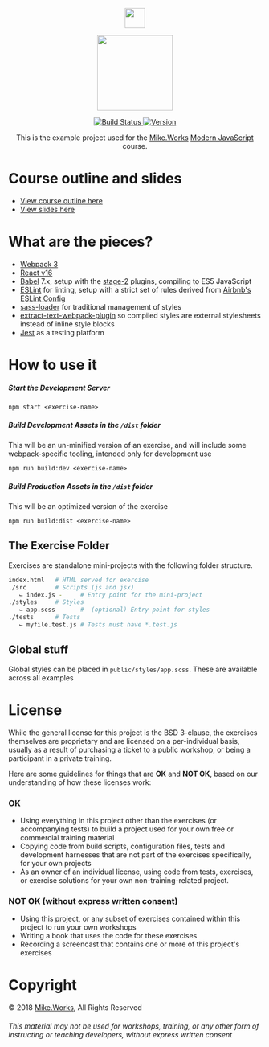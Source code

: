 <p align='center'>
  <a href="https://mike.works" target='_blank'>
    <img height=40 src='https://assets.mike.works/img/login_logo-33a9e523d451fb0d902f73d5452d4a0b.png' />
  </a> 
</p>
<p align='center'>
  <a href="https://mike.works/course/modern-javascript-437a5c3" target='_blank'>
    <img height=150 src='https://cloud.githubusercontent.com/assets/558005/25995673/c8d86ce6-3713-11e7-8a18-9c85bcf73fc9.png' />
  </a>
</p>
<p align='center'>
  <a href="https://travis-ci.org/mike-works/modern-javascript" title="Build Status">
    <img title="Build Status" src="https://travis-ci.org/mike-works/modern-javascript.svg?branch=solutions"/>
  </a>
  <a href="https://github.com/mike-works/modern-javascript/releases" title="Version">
    <img title="Version" src="https://img.shields.io/github/tag/mike-works/modern-javascript.svg" />
  </a>
</p>
<p align='center'>
This is the example project used for the <a title="Mike.Works" href="https://mike.works">Mike.Works</a> <a title="Modern JavaScript" href="https://mike.works/course/modern-javascript-437a5c3">Modern JavaScript</a> course.
</p>

# Course outline and slides

- [View course outline here](https://mike.works/course/modern-javascript-437a5c3)
- [View slides here](https://docs.mike.works/modern-js)

# What are the pieces?

- [Webpack 3](https://webpack.js.org)
- [React v16](https://facebook.github.io/react/)
- [Babel](http://babeljs.io/) 7.x, setup with the [stage-2](https://github.com/babel/babel/tree/7.0/packages/babel-preset-stage-2) plugins, compiling to ES5 JavaScript
- [ESLint](https://github.com/eslint/eslint) for linting, setup with a strict set of rules derived from [Airbnb's ESLint Config](https://www.npmjs.com/package/eslint-config-airbnb)
- [sass-loader](https://github.com/webpack-contrib/sass-loader) for traditional management of styles
- [extract-text-webpack-plugin](https://github.com/webpack-contrib/extract-text-webpack-plugin) so compiled styles are external stylesheets instead of inline style blocks
- [Jest](http://facebook.github.io/jest/) as a testing platform

# How to use it

##### Start the Development Server

`npm start <exercise-name>`

##### Build Development Assets in the `/dist` folder

This will be an un-minified version of an exercise, and will include some webpack-specific tooling, intended only for development use

`npm run build:dev <exercise-name>`

##### Build Production Assets in the `/dist` folder

This will be an optimized version of the exercise

`npm run build:dist <exercise-name>`

## The Exercise Folder

Exercises are standalone mini-projects with the following folder structure.

```sh
index.html   # HTML served for exercise
./src        # Scripts (js and jsx)
   ⌙ index.js -     # Entry point for the mini-project
./styles     # Styles
   ⌙ app.scss       #  (optional) Entry point for styles
./tests      # Tests
   ⌙ myfile.test.js # Tests must have *.test.js
```

## Global stuff

Global styles can be placed in `public/styles/app.scss`. These are available across all examples

# License

While the general license for this project is the BSD 3-clause, the exercises
themselves are proprietary and are licensed on a per-individual basis, usually
as a result of purchasing a ticket to a public workshop, or being a participant
in a private training.

Here are some guidelines for things that are **OK** and **NOT OK**, based on our
understanding of how these licenses work:

### OK

- Using everything in this project other than the exercises (or accompanying tests)
  to build a project used for your own free or commercial training material
- Copying code from build scripts, configuration files, tests and development
  harnesses that are not part of the exercises specifically, for your own projects
- As an owner of an individual license, using code from tests, exercises, or
  exercise solutions for your own non-training-related project.

### NOT OK (without express written consent)

- Using this project, or any subset of
  exercises contained within this project to run your own workshops
- Writing a book that uses the code for these exercises
- Recording a screencast that contains one or more of this project's exercises

# Copyright

&copy; 2018 [Mike.Works](https://mike.works), All Rights Reserved

###### This material may not be used for workshops, training, or any other form of instructing or teaching developers, without express written consent
